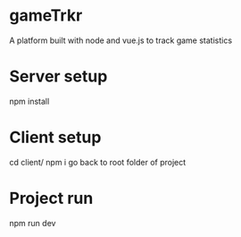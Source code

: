 # gameTrkr
A platform built with node and vue.js to track game statistics
# Server setup
npm install
# Client setup
cd client/
npm i
go back to root folder of project
# Project run
npm run dev
